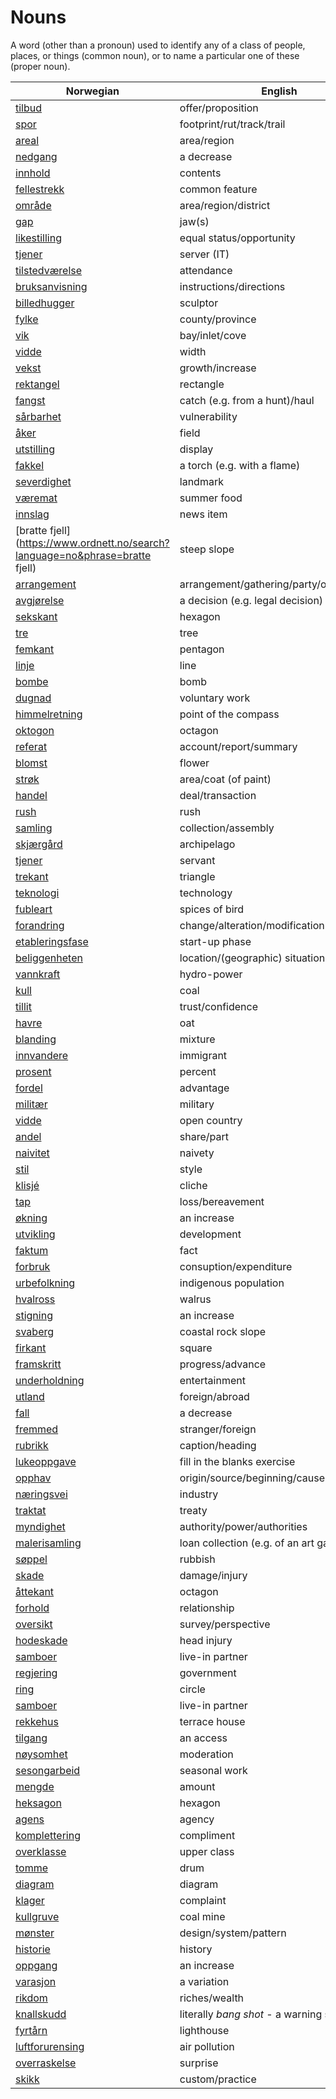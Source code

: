 # Nouns

A word (other than a pronoun) used to identify any of a class of people, places, or things (common noun), or to name a particular one of these (proper noun).

| Norwegian | English | Gender |
| --- | --- | --- |
| [tilbud](https://www.ordnett.no/search?language=no&phrase=tilbud) | offer/proposition | i |
| [spor](https://www.ordnett.no/search?language=no&phrase=spor) | footprint/rut/track/trail | i |
| [areal](https://www.ordnett.no/search?language=no&phrase=areal) | area/region | i |
| [nedgang](https://www.ordnett.no/search?language=no&phrase=nedgang) | a decrease | m |
| [innhold](https://www.ordnett.no/search?language=no&phrase=innhold) | contents | i |
| [fellestrekk](https://www.ordnett.no/search?language=no&phrase=fellestrekk) | common feature | i |
| [område](https://www.ordnett.no/search?language=no&phrase=område) | area/region/district | i |
| [gap](https://www.ordnett.no/search?language=no&phrase=gap) | jaw(s) | m |
| [likestilling](https://www.ordnett.no/search?language=no&phrase=likestilling) | equal status/opportunity | m |
| [tjener](https://www.ordnett.no/search?language=no&phrase=tjener) | server (IT) | m |
| [tilstedværelse](https://www.ordnett.no/search?language=no&phrase=tilstedværelse) | attendance | i |
| [bruksanvisning](https://www.ordnett.no/search?language=no&phrase=bruksanvisning) | instructions/directions | m |
| [billedhugger](https://www.ordnett.no/search?language=no&phrase=billedhugger) | sculptor | m |
| [fylke](https://www.ordnett.no/search?language=no&phrase=fylke) | county/province | i |
| [vik](https://www.ordnett.no/search?language=no&phrase=vik) | bay/inlet/cove | m |
| [vidde](https://www.ordnett.no/search?language=no&phrase=vidde) | width | m/f |
| [vekst](https://www.ordnett.no/search?language=no&phrase=vekst) | growth/increase | m |
| [rektangel](https://www.ordnett.no/search?language=no&phrase=rektangel) | rectangle | i |
| [fangst](https://www.ordnett.no/search?language=no&phrase=fangst) | catch (e.g. from a hunt)/haul | m |
| [sårbarhet](https://www.ordnett.no/search?language=no&phrase=sårbarhet) | vulnerability | m |
| [åker](https://www.ordnett.no/search?language=no&phrase=åker) | field | m |
| [utstilling](https://www.ordnett.no/search?language=no&phrase=utstilling) | display | m |
| [fakkel](https://www.ordnett.no/search?language=no&phrase=fakkel) | a torch (e.g. with a flame) | m |
| [severdighet](https://www.ordnett.no/search?language=no&phrase=severdighet) | landmark | m |
| [væremat](https://www.ordnett.no/search?language=no&phrase=væremat) | summer food | m |
| [innslag](https://www.ordnett.no/search?language=no&phrase=innslag) | news item | i |
| [bratte fjell](https://www.ordnett.no/search?language=no&phrase=bratte fjell) | steep slope | m |
| [arrangement](https://www.ordnett.no/search?language=no&phrase=arrangement) | arrangement/gathering/party/organisation | i |
| [avgjørelse](https://www.ordnett.no/search?language=no&phrase=avgjørelse) | a decision (e.g. legal decision) | m |
| [sekskant](https://www.ordnett.no/search?language=no&phrase=sekskant) | hexagon | m |
| [tre](https://www.ordnett.no/search?language=no&phrase=tre) | tree | i |
| [femkant](https://www.ordnett.no/search?language=no&phrase=femkant) | pentagon | m |
| [linje](https://www.ordnett.no/search?language=no&phrase=linje) | line | m |
| [bombe](https://www.ordnett.no/search?language=no&phrase=bombe) | bomb | m |
| [dugnad](https://www.ordnett.no/search?language=no&phrase=dugnad) | voluntary work | m |
| [himmelretning](https://www.ordnett.no/search?language=no&phrase=himmelretning) | point of the compass | m |
| [oktogon](https://www.ordnett.no/search?language=no&phrase=oktogon) | octagon | m |
| [referat](https://www.ordnett.no/search?language=no&phrase=referat) | account/report/summary | i |
| [blomst](https://www.ordnett.no/search?language=no&phrase=blomst) | flower | m |
| [strøk](https://www.ordnett.no/search?language=no&phrase=strøk) | area/coat (of paint) | i |
| [handel](https://www.ordnett.no/search?language=no&phrase=handel) | deal/transaction | m |
| [rush](https://www.ordnett.no/search?language=no&phrase=rush) | rush | i |
| [samling](https://www.ordnett.no/search?language=no&phrase=samling) | collection/assembly | m |
| [skjærgård](https://www.ordnett.no/search?language=no&phrase=skjærgård) | archipelago | m |
| [tjener](https://www.ordnett.no/search?language=no&phrase=tjener) | servant | m |
| [trekant](https://www.ordnett.no/search?language=no&phrase=trekant) | triangle | m |
| [teknologi](https://www.ordnett.no/search?language=no&phrase=teknologi) | technology | m |
| [fubleart](https://www.ordnett.no/search?language=no&phrase=fubleart) | spices of bird | m/f |
| [forandring](https://www.ordnett.no/search?language=no&phrase=forandring) | change/alteration/modification | m |
| [etableringsfase](https://www.ordnett.no/search?language=no&phrase=etableringsfase) | start-up phase | m |
| [beliggenheten](https://www.ordnett.no/search?language=no&phrase=beliggenheten) | location/(geographic) situation | m/f |
| [vannkraft](https://www.ordnett.no/search?language=no&phrase=vannkraft) | hydro-power | m |
| [kull](https://www.ordnett.no/search?language=no&phrase=kull) | coal | i |
| [tillit](https://www.ordnett.no/search?language=no&phrase=tillit) | trust/confidence | m |
| [havre](https://www.ordnett.no/search?language=no&phrase=havre) | oat | m |
| [blanding](https://www.ordnett.no/search?language=no&phrase=blanding) | mixture | m |
| [innvandere](https://www.ordnett.no/search?language=no&phrase=innvandere) | immigrant | m |
| [prosent](https://www.ordnett.no/search?language=no&phrase=prosent) | percent | m |
| [fordel](https://www.ordnett.no/search?language=no&phrase=fordel) | advantage | m |
| [militær](https://www.ordnett.no/search?language=no&phrase=militær) | military | m |
| [vidde](https://www.ordnett.no/search?language=no&phrase=vidde) | open country | m |
| [andel](https://www.ordnett.no/search?language=no&phrase=andel) | share/part | m |
| [naivitet](https://www.ordnett.no/search?language=no&phrase=naivitet) | naivety | m |
| [stil](https://www.ordnett.no/search?language=no&phrase=stil) | style | m |
| [klisjé](https://www.ordnett.no/search?language=no&phrase=klisjé) | cliche | m |
| [tap](https://www.ordnett.no/search?language=no&phrase=tap) | loss/bereavement | i |
| [økning](https://www.ordnett.no/search?language=no&phrase=økning) | an increase | m |
| [utvikling](https://www.ordnett.no/search?language=no&phrase=utvikling) | development | m |
| [faktum](https://www.ordnett.no/search?language=no&phrase=faktum) | fact | i |
| [forbruk](https://www.ordnett.no/search?language=no&phrase=forbruk) | consuption/expenditure | i |
| [urbefolkning](https://www.ordnett.no/search?language=no&phrase=urbefolkning) | indigenous population | m |
| [hvalross](https://www.ordnett.no/search?language=no&phrase=hvalross) | walrus | m |
| [stigning](https://www.ordnett.no/search?language=no&phrase=stigning) | an increase | m |
| [svaberg](https://www.ordnett.no/search?language=no&phrase=svaberg) | coastal rock slope | i |
| [firkant](https://www.ordnett.no/search?language=no&phrase=firkant) | square | m |
| [framskritt](https://www.ordnett.no/search?language=no&phrase=framskritt) | progress/advance | i |
| [underholdning](https://www.ordnett.no/search?language=no&phrase=underholdning) | entertainment | m |
| [utland](https://www.ordnett.no/search?language=no&phrase=utland) | foreign/abroad | m |
| [fall](https://www.ordnett.no/search?language=no&phrase=fall) | a decrease | i |
| [fremmed](https://www.ordnett.no/search?language=no&phrase=fremmed) | stranger/foreign | m |
| [rubrikk](https://www.ordnett.no/search?language=no&phrase=rubrikk) | caption/heading | m |
| [lukeoppgave](https://www.ordnett.no/search?language=no&phrase=lukeoppgave) | fill in the blanks exercise | m |
| [opphav](https://www.ordnett.no/search?language=no&phrase=opphav) | origin/source/beginning/cause | i |
| [næringsvei](https://www.ordnett.no/search?language=no&phrase=næringsvei) | industry | m |
| [traktat](https://www.ordnett.no/search?language=no&phrase=traktat) | treaty | m |
| [myndighet](https://www.ordnett.no/search?language=no&phrase=myndighet) | authority/power/authorities | m |
| [malerisamling](https://www.ordnett.no/search?language=no&phrase=malerisamling) | loan collection (e.g. of an art gallery) | m |
| [søppel](https://www.ordnett.no/search?language=no&phrase=søppel) | rubbish | i |
| [skade](https://www.ordnett.no/search?language=no&phrase=skade) | damage/injury | m |
| [åttekant](https://www.ordnett.no/search?language=no&phrase=åttekant) | octagon | m |
| [forhold](https://www.ordnett.no/search?language=no&phrase=forhold) | relationship | i |
| [oversikt](https://www.ordnett.no/search?language=no&phrase=oversikt) | survey/perspective | m |
| [hodeskade](https://www.ordnett.no/search?language=no&phrase=hodeskade) | head injury | m |
| [samboer](https://www.ordnett.no/search?language=no&phrase=samboer) | live-in partner | m |
| [regjering](https://www.ordnett.no/search?language=no&phrase=regjering) | government | m |
| [ring](https://www.ordnett.no/search?language=no&phrase=ring) | circle | m |
| [samboer](https://www.ordnett.no/search?language=no&phrase=samboer) | live-in partner | m |
| [rekkehus](https://www.ordnett.no/search?language=no&phrase=rekkehus) | terrace house | i |
| [tilgang](https://www.ordnett.no/search?language=no&phrase=tilgang) | an access | i |
| [nøysomhet](https://www.ordnett.no/search?language=no&phrase=nøysomhet) | moderation | m |
| [sesongarbeid](https://www.ordnett.no/search?language=no&phrase=sesongarbeid) | seasonal work | i |
| [mengde](https://www.ordnett.no/search?language=no&phrase=mengde) | amount | m |
| [heksagon](https://www.ordnett.no/search?language=no&phrase=heksagon) | hexagon | m |
| [agens](https://www.ordnett.no/search?language=no&phrase=agens) | agency | m |
| [komplettering](https://www.ordnett.no/search?language=no&phrase=komplettering) | compliment | m |
| [overklasse](https://www.ordnett.no/search?language=no&phrase=overklasse) | upper class | m |
| [tomme](https://www.ordnett.no/search?language=no&phrase=tomme) | drum | m |
| [diagram](https://www.ordnett.no/search?language=no&phrase=diagram) | diagram | i |
| [klager](https://www.ordnett.no/search?language=no&phrase=klager) | complaint | m |
| [kullgruve](https://www.ordnett.no/search?language=no&phrase=kullgruve) | coal mine | m |
| [mønster](https://www.ordnett.no/search?language=no&phrase=mønster) | design/system/pattern | i |
| [historie](https://www.ordnett.no/search?language=no&phrase=historie) | history | m/f |
| [oppgang](https://www.ordnett.no/search?language=no&phrase=oppgang) | an increase | m |
| [varasjon](https://www.ordnett.no/search?language=no&phrase=varasjon) | a variation | m |
| [rikdom](https://www.ordnett.no/search?language=no&phrase=rikdom) | riches/wealth | m |
| [knallskudd](https://www.ordnett.no/search?language=no&phrase=knallskudd) | literally _bang shot_ - a warning shot gun | i |
| [fyrtårn](https://www.ordnett.no/search?language=no&phrase=fyrtårn) | lighthouse | i |
| [luftforurensing](https://www.ordnett.no/search?language=no&phrase=luftforurensing) | air pollution | m |
| [overraskelse](https://www.ordnett.no/search?language=no&phrase=overraskelse) | surprise | m |
| [skikk](https://www.ordnett.no/search?language=no&phrase=skikk) | custom/practice | m |

